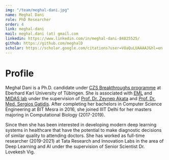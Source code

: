 ```yaml
---
img: "/team/meghal-dani.jpg"
name: Meghal Dani
role: PhD Researcher
order: 4
link: meghal-dani
mail: meghal.dani (at) gmail.com 
linkedin: https://www.linkedin.com/in/meghal-dani-84825525/
github: https://github.com/meghalD
scholar: https://scholar.google.com/citations?user=VOaQuLUAAAAJ&hl=en
---
```


# Profile
Meghal Dani is a Ph.D. candidate under [CZS Breakthroughs programme](https://www.carl-zeiss-stiftung.de/en/programme/czs-breakthroughs) at Eberhard Karl University of Tübingen. She is associated with [EML](https://www.eml-unitue.de/) and [MIDAS lab](http://midaslab.org/index.html) under the supervision of [Prof. Dr. Zeynep Akata](https://is.mpg.de/person/zakata) and [Prof. Dr. Med. Sergios Gatidis](https://is.mpg.de/person/sgatidis). After completing her bachelors in Computer Science Engineering at BIT Mesra in 2016, she joined IIIT Delhi for her masters majoring in Computational Biology (2017-2019). 

Since then she has been interested in developing modern deep learning systems in healthcare that have the potential to make diagnostic decisions of similar quality to attending doctors. She has worked as full-time researcher (2019-2021) at Tata Research and Innovation Labs in the area of Deep Learning and AI under the supervision of Senior Scientist Dr. Lovekesh Vig.

